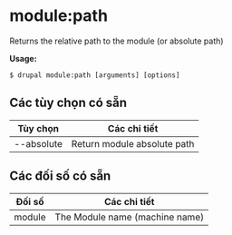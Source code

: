 # module:path
Returns the relative path to the module (or absolute path)

**Usage:**
```
$ drupal module:path [arguments] [options]
```

## Các tùy chọn có sẵn
Tùy chọn | Các chi tiết
-------|-------------
--absolute | Return module absolute path

## Các đối số có sẵn
Đối số | Các chi tiết
---------|-------------
module | The Module name (machine name)
